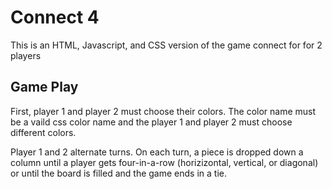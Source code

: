 # Connect 4

This is an HTML, Javascript, and CSS version of the game connect for for 2 players

## Game Play

First, player 1 and player 2 must choose their colors. The color name must be a vaild css color name and the player 1 and player 2 must choose different colors.

Player 1 and 2 alternate turns. On each turn, a piece is dropped down a column until a player gets four-in-a-row (horizizontal, vertical, or diagonal) or until the board is filled and the game ends in a tie.
